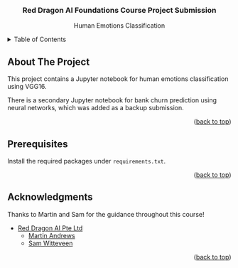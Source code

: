 <!-- Tempalate README.md extracted from https://github.com/othneildrew/Best-README-Template/tree/master -->

<a name="readme-top"></a>

<!-- PROJECT LOGO -->
<br />
<div align="center">
  <h3 align="center">Red Dragon AI Foundations Course Project Submission</h3>

  <p align="center">
    Human Emotions Classification
  </p>
</div>

<!-- TABLE OF CONTENTS -->
<details>
  <summary>Table of Contents</summary>
  <ol>
    <li><a href="#about-the-project">About The Project</a></li>
    <li><a href="#prerequisites">Prerequisites</a></li>
    <li><a href="#acknowledgments">Acknowledgments</a></li>
  </ol>
</details>

<!-- ABOUT THE PROJECT -->

## About The Project

This project contains a Jupyter notebook for human emotions classification using VGG16.

There is a secondary Jupyter notebook for bank churn prediction using neural networks, which was added
as a backup submission.

<p align="right">(<a href="#readme-top">back to top</a>)</p>

## Prerequisites

Install the required packages under `requirements.txt`.

<p align="right">(<a href="#readme-top">back to top</a>)</p>

<!-- ACKNOWLEDGMENTS -->

## Acknowledgments

Thanks to Martin and Sam for the guidance throughout this course!

- [Red Dragon AI Pte Ltd](https://reddragonai.com/)
  - [Martin Andrews](mailto:martin@reddragon.ai)
  - [Sam Witteveen](mailto:martin@reddragon.ai)

<p align="right">(<a href="#readme-top">back to top</a>)</p>

<!-- MARKDOWN LINKS & IMAGES -->
<!-- https://www.markdownguide.org/basic-syntax/#reference-style-links -->
